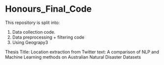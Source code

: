 # Honours_Final_Code

This repository is split into:
1. Data collection code.
2. Data preprocessing + filtering code
3. Using Geograpy3

Thesis Title: Location extraction from Twitter text: A comparison of NLP and Machine Learning methods on Australian Natural Disaster Datasets
